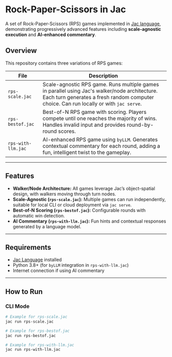 # Rock-Paper-Scissors in Jac

A set of Rock-Paper-Scissors (RPS) games implemented in [Jac language](https://jaseci.org/), demonstrating progressively advanced features including **scale-agnostic execution** and **AI-enhanced commentary**.

## Overview

This repository contains three variations of RPS games:  

| File | Description |
|------|-------------|
| `rps-scale.jac` | Scale-agnostic RPS game. Runs multiple games in parallel using Jac's walker/node architecture. Each turn generates a fresh random computer choice. Can run locally or with `jac serve`. |
| `rps-bestof.jac` | Best-of-N RPS game with scoring. Players compete until one reaches the majority of wins. Handles invalid input and provides round-by-round scores. |
| `rps-with-llm.jac` | AI-enhanced RPS game using `byLLM`. Generates contextual commentary for each round, adding a fun, intelligent twist to the gameplay. |

---

## Features

- **Walker/Node Architecture:** All games leverage Jac’s object-spatial design, with walkers moving through turn nodes.
- **Scale-Agnostic (`rps-scale.jac`):** Multiple games can run independently, suitable for local CLI or cloud deployment via `jac serve`.
- **Best-of-N Scoring (`rps-bestof.jac`):** Configurable rounds with automatic win detection.
- **AI Commentary (`rps-with-llm.jac`):** Fun hints and contextual responses generated by a language model.

---

## Requirements

- [Jac Language](https://jaseci.org/) installed  
- Python 3.8+ (for `byLLM` integration in `rps-with-llm.jac`)  
- Internet connection if using AI commentary  

---

## How to Run

### CLI Mode

```bash
# Example for rps-scale.jac
jac run rps-scale.jac

# Example for rps-bestof.jac
jac run rps-bestof.jac

# Example for rps-with-llm.jac
jac run rps-with-llm.jac
